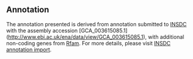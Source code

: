 
Annotation
----------

The annotation presented is derived from annotation submitted to
[INSDC](http://www.insdc.org) with the assembly accession [GCA\_003615085.1]
(http://www.ebi.ac.uk/ena/data/view/GCA_003615085.1),
with additional non-coding genes from
[Rfam](http://rfam.xfam.org/). For more details, please visit [INSDC
annotation import](http://ensemblgenomes.org/info/data/insdc_annotation).
